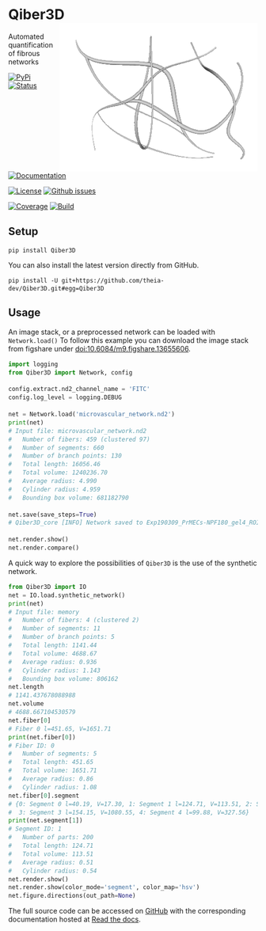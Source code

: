 # Qiber3D <img src='https://github.com/theia-dev/Qiber3D/raw/master/docs/img/synthetic_animation_silver.gif' align="right"/>
Automated quantification of fibrous networks

[![PyPi](https://img.shields.io/pypi/v/Qiber3D.svg?style=for-the-badge)](https://pypi.org/project/Qiber3D/)
[![Status](https://img.shields.io/pypi/status/Qiber3D.svg?style=for-the-badge)](https://pypi.org/project/Qiber3D/)

[![Documentation](https://img.shields.io/readthedocs/Qiber3D.svg?style=for-the-badge)](https://promad.readthedocs.io)

[![License](https://img.shields.io/github/license/theia-dev/Qiber3D.svg?style=for-the-badge)](https://github.com/theia-dev/Qiber3D/blob/master/LICENSE.txt)
[![Github issues](https://img.shields.io/github/issues/theia-dev/Qiber3D.svg?style=for-the-badge)](https://github.com/theia-dev/Qiber3D/issues)

[![Coverage](https://img.shields.io/coveralls/github/theia-dev/Qiber3D?style=for-the-badge)](https://coveralls.io/github/theia-dev/Qiber3D)
[![Build](https://img.shields.io/travis/theia-dev/Qiber3D.svg?style=for-the-badge)](https://travis-ci.org/theia-dev/Qiber3D)


## Setup
    pip install Qiber3D
    
You can also install the latest version directly from GitHub.

    pip install -U git+https://github.com/theia-dev/Qiber3D.git#egg=Qiber3D

    
## Usage

An image stack, or a preprocessed network can be loaded with ``Network.load()``
To follow this example you can download the image stack from figshare under [doi:10.6084/m9.figshare.13655606](https://doi.org/10.6084/m9.figshare.13655606).

```python
import logging
from Qiber3D import Network, config

config.extract.nd2_channel_name = 'FITC'
config.log_level = logging.DEBUG

net = Network.load('microvascular_network.nd2')
print(net)
# Input file: microvascular_network.nd2
#   Number of fibers: 459 (clustered 97)
#   Number of segments: 660
#   Number of branch points: 130
#   Total length: 16056.46
#   Total volume: 1240236.70
#   Average radius: 4.990
#   Cylinder radius: 4.959
#   Bounding box volume: 681182790

net.save(save_steps=True)
# Qiber3D_core [INFO] Network saved to Exp190309_PrMECs-NPF180_gel4_ROI-c.qiber

net.render.show()
net.render.compare()
```

A quick way to explore the possibilities of ``Qiber3D`` is the use of the synthetic network.
```python
from Qiber3D import IO
net = IO.load.synthetic_network()
print(net)
# Input file: memory
#   Number of fibers: 4 (clustered 2)
#   Number of segments: 11
#   Number of branch points: 5
#   Total length: 1141.44
#   Total volume: 4688.67
#   Average radius: 0.936
#   Cylinder radius: 1.143
#   Bounding box volume: 806162
net.length
# 1141.437678088988
net.volume
# 4688.667104530579
net.fiber[0]
# Fiber 0 l=451.65, V=1651.71
print(net.fiber[0])
# Fiber ID: 0
#   Number of segments: 5
#   Total length: 451.65
#   Total volume: 1651.71
#   Average radius: 0.86
#   Cylinder radius: 1.08
net.fiber[0].segment
# {0: Segment 0 l=40.19, V=17.30, 1: Segment 1 l=124.71, V=113.51, 2: Segment 2 l=32.72, V=112.79, 
#  3: Segment 3 l=154.15, V=1080.55, 4: Segment 4 l=99.88, V=327.56}
print(net.segment[1])
# Segment ID: 1
#   Number of parts: 200
#   Total length: 124.71
#   Total volume: 113.51
#   Average radius: 0.51
#   Cylinder radius: 0.54
net.render.show()
net.render.show(color_mode='segment', color_map='hsv')
net.figure.directions(out_path=None)
```

The full source code can be accessed on [GitHub](https://github.com/theia-dev/Qiber3D) with the corresponding documentation hosted at [Read the docs](https://Qiber3D.readthedocs.io).
